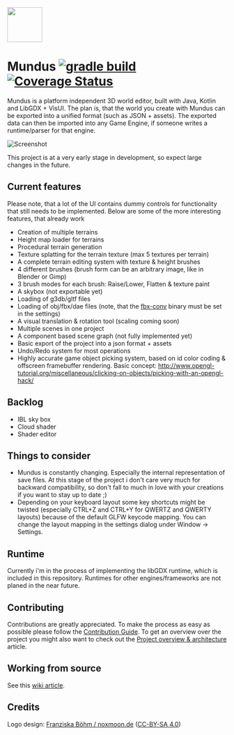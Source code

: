 <img alt="" src="logo.svg" height="80px" />

# Mundus [![gradle build](https://github.com/inver/Mundus/actions/workflows/gradle.yml/badge.svg?branch=develop)](https://github.com/inver/Mundus/actions/workflows/gradle.yml) [![Coverage Status](https://coveralls.io/repos/github/inver/Mundus/badge.svg?branch=develop)](https://coveralls.io/github/inver/Mundus?branch=develop)
Mundus is a platform independent 3D world editor, built with Java, Kotlin and LibGDX + VisUI.
The plan is, that the world you create with Mundus can be exported
into a unified format (such as JSON + assets). The exported data can then be imported into any Game Engine,
if someone writes a runtime/parser for that engine.

![Screenshot](https://raw.githubusercontent.com/mbrlabs/Mundus/master/screenshot.png)

This project is at a very early stage in development, so expect large
changes in the future.

## Current features
Please note, that a lot of the UI contains dummy controls for functionality that still needs to be
implemented.
Below are some of the more interesting features, that already work

- Creation of multiple terrains
- Height map loader for terrains
- Procedural terrain generation
- Texture splatting for the terrain texture (max 5 textures per terrain)
- A complete terrain editing system with texture & height brushes
- 4 different brushes (brush form can be an arbitrary image, like in Blender or Gimp)
- 3 brush modes for each brush: Raise/Lower, Flatten & texture paint
- A skybox (not exportable yet)
- Loading of g3db/gltf files
- Loading of obj/fbx/dae files (note, that the [fbx-conv](https://github.com/libgdx/fbx-conv) binary must be set in the settings)
- A visual translation & rotation tool (scaling coming soon)
- Multiple scenes in one project
- A component based scene graph (not fully implemented yet)
- Basic export of the project into a json format + assets
- Undo/Redo system for most operations
- Highly accurate game object picking system, based on id color coding & offscreen framebuffer rendering.
  Basic concept: http://www.opengl-tutorial.org/miscellaneous/clicking-on-objects/picking-with-an-opengl-hack/
  
## Backlog
- IBL sky box
- Cloud shader
- Shader editor

## Things to consider
- Mundus is constantly changing. Especially the internal representation of save files. At this stage of the project i don't care 
very much for backward compatibility, so don't fall to much in love with your creations if you want to stay up to date ;)
- Depending on your keyboard layout some key shortcuts might be twisted (especially CTRL+Z and CTRL+Y for QWERTZ and QWERTY layouts) 
because of the default GLFW keycode mapping. You can change the layout mapping in the settings dialog under Window -> Settings.

## Runtime
Currently i'm in the process of implementing the libGDX runtime, which is included in this repository.
Runtimes for other engines/frameworks are not planed in the near future.

## Contributing
Contributions are greatly appreciated. To make the process as easy as possible please follow the [Contribution Guide](https://github.com/mbrlabs/Mundus/wiki/Contributing).
To get an overview over the project you might also want to check out the [Project overview & architecture](https://github.com/mbrlabs/Mundus/wiki/Project-overview-%26-architecture) article.

## Working from source
See this [wiki article](https://github.com/mbrlabs/Mundus/wiki/Working-from-source).

## Credits
Logo design: [Franziska Böhm / noxmoon.de](http://noxmoon.de) ([CC-BY-SA 4.0](https://creativecommons.org/licenses/by-sa/4.0/)) 
